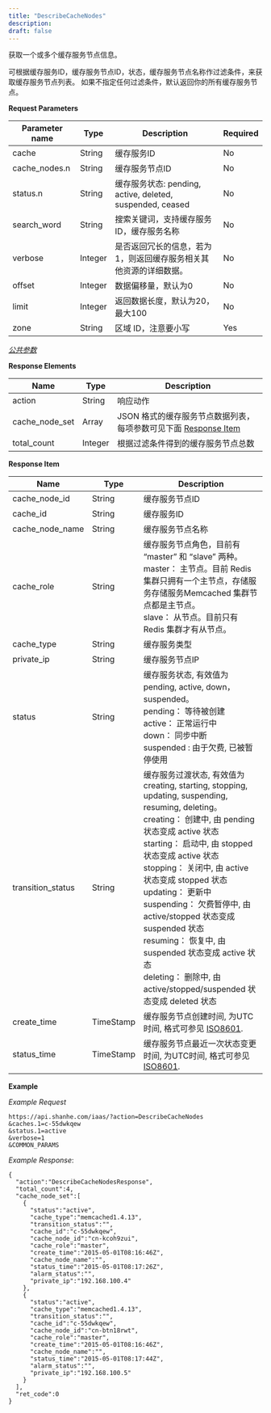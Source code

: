 ```yaml
---
title: "DescribeCacheNodes"
description: 
draft: false
---
```




获取一个或多个缓存服务节点信息。

可根据缓存服务ID，缓存服务节点ID，状态，缓存服务节点名称作过滤条件，来获取缓存服务节点列表。 如果不指定任何过滤条件，默认返回你的所有缓存服务节点。

**Request Parameters**

| Parameter name | Type | Description | Required |
| --- | --- | --- | --- |
| cache | String | 缓存服务ID | No |
| cache_nodes.n | String | 缓存服务节点ID | No |
| status.n | String | 缓存服务状态: pending, active, deleted, suspended, ceased | No |
| search_word | String | 搜索关键词，支持缓存服务ID，缓存服务名称 | No |
| verbose | Integer | 是否返回冗长的信息，若为1，则返回缓存服务相关其他资源的详细数据。 | No |
| offset | Integer | 数据偏移量，默认为0 | No |
| limit | Integer | 返回数据长度，默认为20，最大100 | No |
| zone | String | 区域 ID，注意要小写 | Yes |

[_公共参数_](../../../parameters/)

**Response Elements**

| Name | Type | Description |
| --- | --- | --- |
| action | String | 响应动作 |
| cache_node_set | Array | JSON 格式的缓存服务节点数据列表，每项参数可见下面 [Response Item](#response-item) |
| total_count | Integer | 根据过滤条件得到的缓存服务节点总数 |

**Response Item**

| Name | Type | Description |
| --- | --- | --- |
| cache_node_id | String | 缓存服务节点ID |
| cache_id | String | 缓存服务ID |
| cache_node_name | String | 缓存服务节点名称 |
| cache_role | String | 缓存服务节点角色，目前有 “master” 和 “slave” 两种。<br/>master： 主节点。目前 Redis 集群只拥有一个主节点，存储服务存储服务Memcached 集群节点都是主节点。<br/>slave： 从节点。目前只有 Redis 集群才有从节点。 |
| cache_type | String | 缓存服务类型 |
| private_ip | String | 缓存服务节点IP |
| status | String | 缓存服务状态, 有效值为pending, active, down，suspended。<br/>pending： 等待被创建<br/>active： 正常运行中<br/>down： 同步中断<br/>suspended : 由于欠费, 已被暂停使用 |
| transition_status | String | 缓存服务过渡状态, 有效值为creating, starting, stopping, updating, suspending, resuming, deleting。<br/>creating： 创建中, 由 pending 状态变成 active 状态<br/>starting： 启动中, 由 stopped 状态变成 active 状态<br/>stopping： 关闭中, 由 active 状态变成 stopped 状态<br/>updating： 更新中<br/>suspending： 欠费暂停中, 由 active/stopped 状态变成 suspended 状态<br/>resuming： 恢复中, 由 suspended 状态变成 active 状态<br/>deleting： 删除中, 由 active/stopped/suspended 状态变成 deleted 状态 |
| create_time | TimeStamp | 缓存服务节点创建时间, 为UTC时间, 格式可参见 [ISO8601](http://www.w3.org/TR/NOTE-datetime). |
| status_time | TimeStamp | 缓存服务节点最近一次状态变更时间, 为UTC时间, 格式可参见 [ISO8601](http://www.w3.org/TR/NOTE-datetime). |

**Example**

_Example Request_

```
https://api.shanhe.com/iaas/?action=DescribeCacheNodes
&caches.1=c-55dwkqew
&status.1=active
&verbose=1
&COMMON_PARAMS
```

_Example Response_:

```
{
  "action":"DescribeCacheNodesResponse",
  "total_count":4,
  "cache_node_set":[
    {
      "status":"active",
      "cache_type":"memcached1.4.13",
      "transition_status":"",
      "cache_id":"c-55dwkqew",
      "cache_node_id":"cn-kcoh9zui",
      "cache_role":"master",
      "create_time":"2015-05-01T08:16:46Z",
      "cache_node_name":"",
      "status_time":"2015-05-01T08:17:26Z",
      "alarm_status":"",
      "private_ip":"192.168.100.4"
    },
    {
      "status":"active",
      "cache_type":"memcached1.4.13",
      "transition_status":"",
      "cache_id":"c-55dwkqew",
      "cache_node_id":"cn-btn18rwt",
      "cache_role":"master",
      "create_time":"2015-05-01T08:16:46Z",
      "cache_node_name":"",
      "status_time":"2015-05-01T08:17:44Z",
      "alarm_status":"",
      "private_ip":"192.168.100.5"
    }
  ],
  "ret_code":0
}
```
